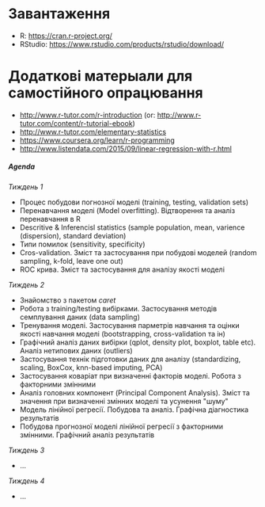 # Завантаження
+ R: https://cran.r-project.org/
+ RStudio: https://www.rstudio.com/products/rstudio/download/

# Додаткові матерыали для самостійного опрацювання
+ http://www.r-tutor.com/r-introduction (or: http://www.r-tutor.com/content/r-tutorial-ebook)
+ http://www.r-tutor.com/elementary-statistics
+ https://www.coursera.org/learn/r-programming
+ http://www.listendata.com/2015/09/linear-regression-with-r.html

##### Agenda
*Тиждень 1*
+ Процес побудови погнозної моделі (training, testing, validation sets)
+ Перенавчання моделі (Model overfitting). Відтворення та аналіз перенавчання в R
+ Descritive & Inferencisl statistics (sample population, mean, varience (dispersion), standard deviation)
+ Типи помилок (sensitivity, specificity)
+ Cros-validation. Зміст та застосування при побудові моделей (random sampling, k-fold, leave one out)
+ ROC крива. Зміст та застосування для аналізу якості моделі

*Тиждень 2*
+ Знайомство з пакетом *caret*
+ Робота з training/testing вибірками. Застосування методів семплування даних (data sampling)
+ Тренування моделі. Застосування парметрів навчання та оцінки якості навчання моделі (bootstrapping, cross-validation та ін)
+ Графічний аналіз даних вибірки (qplot, density plot, boxplot, table etc). Аналіз нетипових даних (outliers)
+ Застосування технік підготовки даних для аналізу (standardizing, scaling, BoxCox, knn-based imputing, PCA)
+ Застосування коваріат при визначенні факторів моделі. Робота з факторними змінними
+ Аналіз головних компонент (Principal Component Analysis). Зміст та значення при визначенні змінних моделі та усунення "шуму"
+ Модель лінійної регресії. Побудова та аналіз. Графічна діагностика результатів
+ Побудова прогнозної моделі лінійної регресії з факторними змінними. Графічний аналіз результатів

*Тиждень 3*
+ ...

*Тиждень 4*
+ ...
